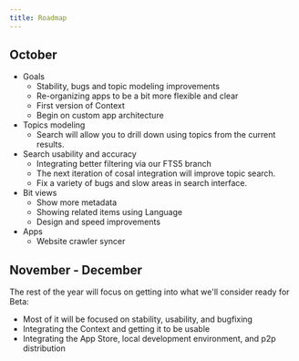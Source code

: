 ```yaml
---
title: Roadmap
---
```


## October

- Goals
  - Stability, bugs and topic modeling improvements
  - Re-organizing apps to be a bit more flexible and clear
  - First version of Context
  - Begin on custom app architecture
- Topics modeling
  - Search will allow you to drill down using topics from the current results.
- Search usability and accuracy
  - Integrating better filtering via our FTS5 branch
  - The next iteration of cosal integration will improve topic search.
  - Fix a variety of bugs and slow areas in search interface.
- Bit views
  - Show more metadata
  - Showing related items using Language
  - Design and speed improvements
- Apps
  - Website crawler syncer

## November - December

The rest of the year will focus on getting into what we'll consider ready for Beta:

- Most of it will be focused on stability, usability, and bugfixing
- Integrating the Context and getting it to be usable
- Integrating the App Store, local development environment, and p2p distribution

<br />
